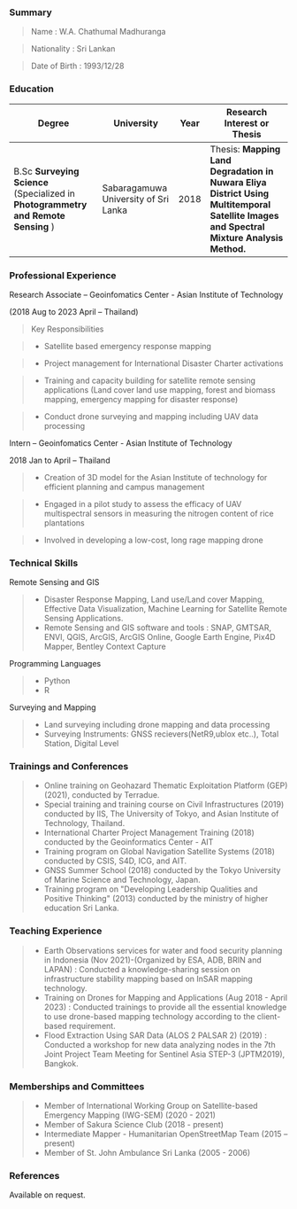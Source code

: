 ### Summary
> Name  : W.A. Chathumal Madhuranga

> Nationality : Sri Lankan

> Date of Birth : 1993/12/28 


### Education
| Degree		   | University 	    |Year		    |                                  Research Interest or Thesis                                            |
|------------------|--------------------|---------------|---------------------------------------------------------------------------------------------------------|
| B.Sc **Surveying Science** (Specialized in **Photogrammetry and Remote Sensing** )          | Sabaragamuwa University of Sri Lanka				| 2018          |Thesis: **Mapping Land Degradation in Nuwara Eliya District Using Multitemporal Satellite Images and Spectral Mixture Analysis Method.**                   |

### Professional Experience
>

Research Associate – Geoinfomatics Center - Asian Institute of Technology

(2018 Aug to 2023 April – Thailand)

>Key Responsibilities

>- Satellite based emergency response mapping

>- Project management for International Disaster Charter activations 

>- Training and capacity building for satellite remote sensing applications (Land cover land use mapping, forest and biomass mapping, emergency mapping for disaster response)

>- Conduct drone surveying and mapping including UAV data processing

Intern – Geoinfomatics Center - Asian Institute of Technology

2018 Jan to April – Thailand

>- Creation of 3D model for the Asian Institute of technology for efficient planning and campus management

>- Engaged in a pilot study to assess the efficacy of UAV multispectral sensors in measuring the nitrogen content of rice plantations

>- Involved in developing a low-cost, long rage mapping drone

### Technical Skills
Remote Sensing and GIS 
>- Disaster Response Mapping, Land use/Land cover Mapping, Effective Data Visualization, Machine Learning for Satellite Remote Sensing Applications.
>-  Remote Sensing and GIS software and tools : SNAP, GMTSAR, ENVI, QGIS, ArcGIS, ArcGIS Online, Google Earth Engine, Pix4D Mapper, Bentley Context Capture

Programming Languages
>- Python
>- R

Surveying and Mapping 
>- Land surveying including drone mapping and data processing
>- Surveying Instruments: GNSS recievers(NetR9,ublox etc..), Total Station, Digital Level

### Trainings and Conferences
>- Online training on Geohazard Thematic Exploitation Platform (GEP) (2021), conducted by Terradue.
>- Special training and training course on Civil Infrastructures (2019) conducted by IIS, The University of Tokyo, and Asian Institute of Technology, Thailand.
>- International Charter Project Management Training (2018) conducted by the Geoinformatics Center - AIT
>- Training program on Global Navigation Satellite Systems (2018) conducted by CSIS, S4D, ICG, and AIT.
>- GNSS Summer School (2018) conducted by the Tokyo University of Marine Science and Technology, Japan.
>- Training program on "Developing Leadership Qualities and Positive Thinking" (2013) conducted by the ministry of higher education Sri Lanka.

### Teaching Experience
>- Earth Observations services for water and food security planning in Indonesia (Nov 2021)-(Organized by ESA,   ADB, BRIN and LAPAN) 
 : Conducted a knowledge-sharing session on infrastructure stability mapping based on InSAR mapping technology.
>- Training on Drones for Mapping and Applications (Aug 2018 - April 2023)
 : Conducted trainings to provide all the essential knowledge to use drone-based mapping technology according
to the client-based requirement.
>- Flood Extraction Using SAR Data (ALOS 2 PALSAR 2) (2019)
 : Conducted a workshop for new data analyzing nodes in the 7th Joint Project Team Meeting for Sentinel Asia STEP-3
(JPTM2019), Bangkok.


### Memberships and Committees
>- Member of International Working Group on Satellite-based Emergency Mapping (IWG-SEM) (2020 - 2021)
>- Member of Sakura Science Club (2018 - present)
>- Intermediate Mapper - Humanitarian OpenStreetMap Team (2015 – present)
>- Member of St. John Ambulance Sri Lanka (2005 - 2006)

### References
Available on request.

